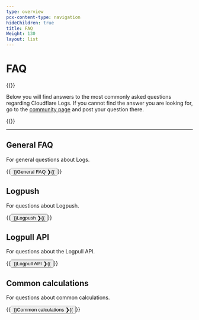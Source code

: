 ```yaml
---
type: overview
pcx-content-type: navigation
hideChildren: true
title: FAQ
Weight: 130
layout: list
---
```


# FAQ

{{<content-column>}}

Below you will find answers to the most commonly asked questions regarding Cloudflare Logs. If you cannot find the answer you are looking for, go to the [community page](https://community.cloudflare.com/) and post your question there.

{{</content-column>}}

---------------

## General FAQ

For general questions about Logs.

{{<button type="primary" href="/logs/faq/general-faq/">}}General FAQ  ❯{{</button>}}

## Logpush

For questions about Logpush.

{{<button type="primary"  href="/logs/faq/logpush/">}}Logpush  ❯{{</button>}}

## Logpull API

For questions about the Logpull API.

{{<button type="primary" href="/logs/faq/logpull-api/">}}Logpull API ❯{{</button>}}

## Common calculations

For questions about common calculations.

{{<button type="primary"  href="/logs/faq/common-calculations/">}}Common calculations ❯{{</button>}}
